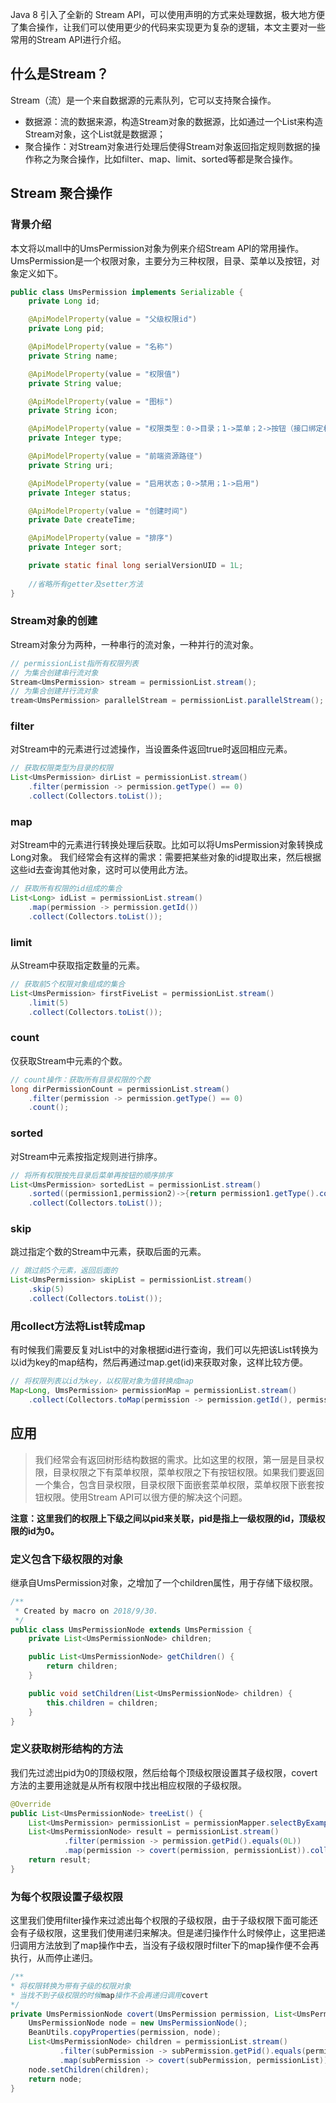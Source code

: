 Java 8 引入了全新的 Stream API，可以使用声明的方式来处理数据，极大地方便了集合操作，让我们可以使用更少的代码来实现更为复杂的逻辑，本文主要对一些常用的Stream API进行介绍。

## 什么是Stream？

Stream（流）是一个来自数据源的元素队列，它可以支持聚合操作。

- 数据源：流的数据来源，构造Stream对象的数据源，比如通过一个List来构造Stream对象，这个List就是数据源；
- 聚合操作：对Stream对象进行处理后使得Stream对象返回指定规则数据的操作称之为聚合操作，比如filter、map、limit、sorted等都是聚合操作。

## Stream 聚合操作

### 背景介绍

本文将以mall中的UmsPermission对象为例来介绍Stream API的常用操作。UmsPermission是一个权限对象，主要分为三种权限，目录、菜单以及按钮，对象定义如下。

```java
public class UmsPermission implements Serializable {
    private Long id;

    @ApiModelProperty(value = "父级权限id")
    private Long pid;

    @ApiModelProperty(value = "名称")
    private String name;

    @ApiModelProperty(value = "权限值")
    private String value;

    @ApiModelProperty(value = "图标")
    private String icon;

    @ApiModelProperty(value = "权限类型：0->目录；1->菜单；2->按钮（接口绑定权限）")
    private Integer type;

    @ApiModelProperty(value = "前端资源路径")
    private String uri;

    @ApiModelProperty(value = "启用状态；0->禁用；1->启用")
    private Integer status;

    @ApiModelProperty(value = "创建时间")
    private Date createTime;

    @ApiModelProperty(value = "排序")
    private Integer sort;

    private static final long serialVersionUID = 1L;
    
    //省略所有getter及setter方法
}

```

### Stream对象的创建

Stream对象分为两种，一种串行的流对象，一种并行的流对象。

```java
// permissionList指所有权限列表
// 为集合创建串行流对象
Stream<UmsPermission> stream = permissionList.stream();
// 为集合创建并行流对象
tream<UmsPermission> parallelStream = permissionList.parallelStream();

```

### filter

对Stream中的元素进行过滤操作，当设置条件返回true时返回相应元素。

```java
// 获取权限类型为目录的权限
List<UmsPermission> dirList = permissionList.stream()
    .filter(permission -> permission.getType() == 0)
    .collect(Collectors.toList());

```

### map

对Stream中的元素进行转换处理后获取。比如可以将UmsPermission对象转换成Long对象。 我们经常会有这样的需求：需要把某些对象的id提取出来，然后根据这些id去查询其他对象，这时可以使用此方法。

```java
// 获取所有权限的id组成的集合
List<Long> idList = permissionList.stream()
    .map(permission -> permission.getId())
    .collect(Collectors.toList());

```

### limit

从Stream中获取指定数量的元素。

```java
// 获取前5个权限对象组成的集合
List<UmsPermission> firstFiveList = permissionList.stream()
    .limit(5)
    .collect(Collectors.toList());

```

### count

仅获取Stream中元素的个数。

```java
// count操作：获取所有目录权限的个数
long dirPermissionCount = permissionList.stream()
    .filter(permission -> permission.getType() == 0)
    .count();

```

### sorted

对Stream中元素按指定规则进行排序。

```java
// 将所有权限按先目录后菜单再按钮的顺序排序
List<UmsPermission> sortedList = permissionList.stream()
    .sorted((permission1,permission2)->{return permission1.getType().compareTo(permission2.getType());})
    .collect(Collectors.toList());

```

### skip

跳过指定个数的Stream中元素，获取后面的元素。

```java
// 跳过前5个元素，返回后面的
List<UmsPermission> skipList = permissionList.stream()
    .skip(5)
    .collect(Collectors.toList());

```

### 用collect方法将List转成map

有时候我们需要反复对List中的对象根据id进行查询，我们可以先把该List转换为以id为key的map结构，然后再通过map.get(id)来获取对象，这样比较方便。

```java
// 将权限列表以id为key，以权限对象为值转换成map
Map<Long, UmsPermission> permissionMap = permissionList.stream()
    .collect(Collectors.toMap(permission -> permission.getId(), permission -> permission));

```

## 应用

> 我们经常会有返回树形结构数据的需求。比如这里的权限，第一层是目录权限，目录权限之下有菜单权限，菜单权限之下有按钮权限。如果我们要返回一个集合，包含目录权限，目录权限下面嵌套菜单权限，菜单权限下嵌套按钮权限。使用Stream API可以很方便的解决这个问题。

**注意：这里我们的权限上下级之间以pid来关联，pid是指上一级权限的id，顶级权限的id为0。**

### 定义包含下级权限的对象

继承自UmsPermission对象，之增加了一个children属性，用于存储下级权限。

```java
/**
 * Created by macro on 2018/9/30.
 */
public class UmsPermissionNode extends UmsPermission {
    private List<UmsPermissionNode> children;

    public List<UmsPermissionNode> getChildren() {
        return children;
    }

    public void setChildren(List<UmsPermissionNode> children) {
        this.children = children;
    }
}


```

### 定义获取树形结构的方法

我们先过滤出pid为0的顶级权限，然后给每个顶级权限设置其子级权限，covert方法的主要用途就是从所有权限中找出相应权限的子级权限。

```java
@Override
public List<UmsPermissionNode> treeList() {
    List<UmsPermission> permissionList = permissionMapper.selectByExample(new UmsPermissionExample());
    List<UmsPermissionNode> result = permissionList.stream()
            .filter(permission -> permission.getPid().equals(0L))
            .map(permission -> covert(permission, permissionList)).collect(Collectors.toList());
    return result;
}
```

### 为每个权限设置子级权限

这里我们使用filter操作来过滤出每个权限的子级权限，由于子级权限下面可能还会有子级权限，这里我们使用递归来解决。但是递归操作什么时候停止，这里把递归调用方法放到了map操作中去，当没有子级权限时filter下的map操作便不会再执行，从而停止递归。

```java
/**
* 将权限转换为带有子级的权限对象
* 当找不到子级权限的时候map操作不会再递归调用covert
*/
private UmsPermissionNode covert(UmsPermission permission, List<UmsPermission> permissionList) {
    UmsPermissionNode node = new UmsPermissionNode();
    BeanUtils.copyProperties(permission, node);
    List<UmsPermissionNode> children = permissionList.stream()
           .filter(subPermission -> subPermission.getPid().equals(permission.getId()))
           .map(subPermission -> covert(subPermission, permissionList)).collect(Collectors.toList());
    node.setChildren(children);
    return node;
}
```


